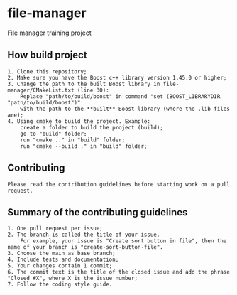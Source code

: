 # file-manager

File manager training project

## How build project

    1. Clone this repository;
    2. Make sure you have the Boost c++ library version 1.45.0 or higher;
    3. Change the path to the built Boost library in file-manager/CMakeList.txt (line 30):
        Replace "path/to/build/boost" in command "set (BOOST_LIBRARYDIR "path/to/build/boost")" 
		with the path to the **built** Boost library (where the .lib files are);
    4. Using cmake to build the project. Example: 
        create a folder to build the project (build);
        go to "build" folder;
        run "cmake .." in "build" folder;
        run "cmake --build ." in "build" folder;

## Contributing

    Please read the contribution guidelines before starting work on a pull request.

## Summary of the contributing guidelines

    1. One pull request per issue;
	2. The branch is called the title of your issue. 
		For example, your issue is "Create sort button in file", then the name of your branch is "create-sort-button-file".
    3. Choose the main as base branch;
    4. Include tests and documentation;
    5. Your changes contain 1 commit;
    6. The commit text is the title of the closed issue and add the phrase "Closed #X", where X is the issue number;
    7. Follow the coding style guide.

